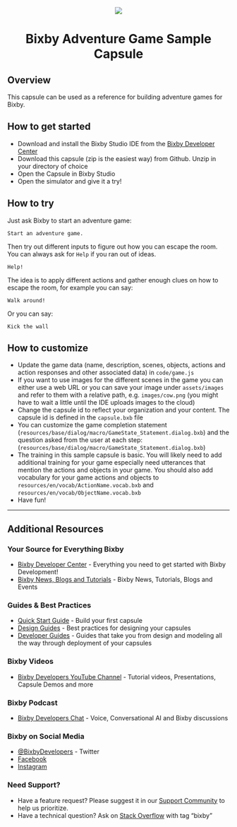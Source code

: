 <p align="Center">
  <img src="https://bixbydevelopers.com/dev/docs-assets/resources/dev-guide/bixby_logo_github-11221940070278028369.png">
  <br/>
  <h1 align="Center">Bixby Adventure Game Sample Capsule</h1>
</p>

## Overview
This capsule can be used as a reference for building adventure games for Bixby.

## How to get started

* Download and install the Bixby Studio IDE from the [Bixby Developer Center](http://bixbydevelopers.com)
* Download this capsule (zip is the easiest way) from Github. Unzip in your directory of choice
* Open the Capsule in Bixby Studio
* Open the simulator and give it a try!


## How to try
Just ask Bixby to start an adventure game:

```
Start an adventure game.
```

Then try out different inputs to figure out how you can escape the room. You can always ask for `Help` if you ran out of ideas.

```
Help!
```

The idea is to apply different actions and gather enough clues on how to escape the room, for example you can say:
```
Walk around!
```
Or you can say:
```
Kick the wall
```

## How to customize
* Update the game data (name, description, scenes, objects, actions and action responses and other associated data) in `code/game.js`
* If you want to use images for the different scenes in the game you can either use a web URL or you can save your image under `assets/images` and refer to them with a relative path, e.g. `images/cow.png` (you might have to wait a little until the IDE uploads images to the cloud)
* Change the capsule id to reflect your organization and your content. The capsule id is defined in the `capsule.bxb` file
* You can customize the game completion statement (`resources/base/dialog/macro/GameState_Statement.dialog.bxb`) and the question asked from the user at each step: (`resources/base/dialog/macro/GameState_Statement.dialog.bxb`)
* The training in this sample capsule is basic. You will likely need to add additional training for your game especially need utterances that mention the actions and objects in your game. You should also add vocabulary for your game actions and objects to `resources/en/vocab/ActionName.vocab.bxb` and `resources/en/vocab/ObjectName.vocab.bxb`
* Have fun!

---

## Additional Resources

### Your Source for Everything Bixby
* [Bixby Developer Center](http://bixbydevelopers.com) - Everything you need to get started with Bixby Development!
* [Bixby News, Blogs and Tutorials](https://bixby.developer.samsung.com/) - Bixby News, Tutorials, Blogs and Events

### Guides & Best Practices
* [Quick Start Guide](https://bixbydevelopers.com/dev/docs/get-started/quick-start) - Build your first capsule
* [Design Guides](https://bixbydevelopers.com/dev/docs/dev-guide/design-guides) - Best practices for designing your capsules
* [Developer Guides](https://bixbydevelopers.com/dev/docs/dev-guide/developers) - Guides that take you from design and modeling all the way through deployment of your capsules

### Bixby Videos
* [Bixby Developers YouTube Channel](https://www.youtube.com/c/bixbydevelopers) - Tutorial videos, Presentations, Capsule Demos and more

### Bixby Podcast
* [Bixby Developers Chat](http://bixbydev.buzzsprout.com/) - Voice, Conversational AI and Bixby discussions 

### Bixby on Social Media
* [@BixbyDevelopers](https://twitter.com/bixbydevelopers) - Twitter
* [Facebook](https://facebook.com/BixbyDevelopers)
* [Instagram](https://www.instagram.com/bixbydevelopers/)

### Need Support?
* Have a feature request? Please suggest it in our [Support Community](https://support.bixbydevelopers.com/hc/en-us/community/topics/360000183273-Feature-Requests) to help us prioritize.
* Have a technical question? Ask on [Stack Overflow](https://stackoverflow.com/questions/tagged/bixby) with tag “bixby”
